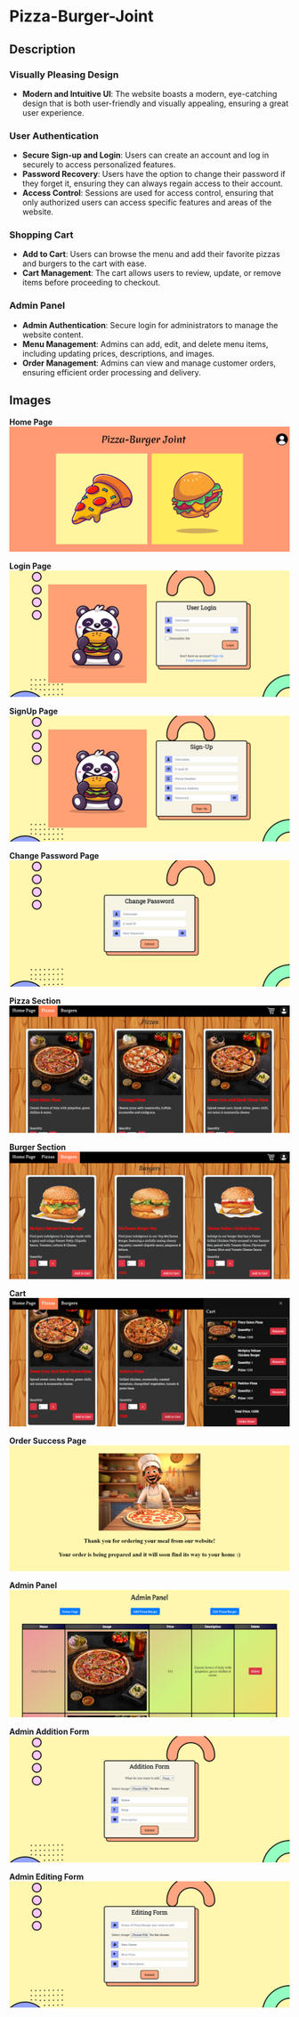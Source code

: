 # Pizza-Burger-Joint

## Description

### Visually Pleasing Design
- **Modern and Intuitive UI**: The website boasts a modern, eye-catching design that is both user-friendly and visually appealing, ensuring a great user experience.

### User Authentication
- **Secure Sign-up and Login**: Users can create an account and log in securely to access personalized features.
- **Password Recovery**: Users have the option to change their password if they forget it, ensuring they can always regain access to their account.
- **Access Control**: Sessions are used for access control, ensuring that only authorized users can access specific features and areas of the website.

### Shopping Cart
- **Add to Cart**: Users can browse the menu and add their favorite pizzas and burgers to the cart with ease.
- **Cart Management**: The cart allows users to review, update, or remove items before proceeding to checkout.

### Admin Panel
- **Admin Authentication**: Secure login for administrators to manage the website content.
- **Menu Management**: Admins can add, edit, and delete menu items, including updating prices, descriptions, and images.
- **Order Management**: Admins can view and manage customer orders, ensuring efficient order processing and delivery.

## Images

**Home Page**
![Home Page](/Images/Home.png)

**Login Page**
![Login Page](/Images/Login.png)

**SignUp Page**
![SignUp Page](/Images/SignUp.png)

**Change Password Page**
![Change Password Page](/Images/Password.png)

**Pizza Section**
![Pizza Section](/Images/Pizza.png)

**Burger Section**
![Burger Section](/Images/Burger.png)

**Cart**
![Cart](/Images/Cart.png)

**Order Success Page**
![Order Success Page](/Images/Order.png)

**Admin Panel**
![Admin Panel](/Images/Admin.png)

**Admin Addition Form**
![Admin Addition Form](/Images/Addition.png)

**Admin Editing Form**
![Admin Editing Form](/Images/Editing.png)